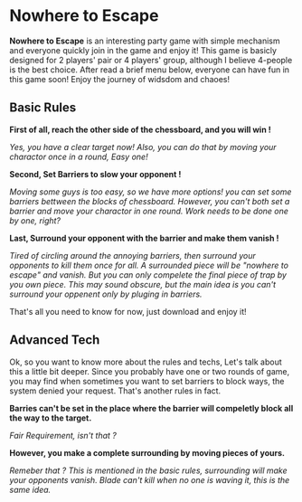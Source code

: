 # Nowhere to Escape

**Nowhere to Escape** is an interesting party game with simple mechanism and everyone quickly join in the game and enjoy it! This game is basicly designed for 2 players' pair or 4 players' group, although I believe 4-people is the best choice. After read a brief menu below, everyone can have fun in this game soon! Enjoy the journey of widsdom and chaoes!



## Basic Rules

**First of all, reach the other side of the chessboard, and you will win !**

*Yes, you have a clear target now! Also, you can do that by moving your charactor once in a round, Easy one!*



**Second, Set Barriers to slow your opponent !**

*Moving some guys is too easy, so we have more options! you can set some barriers bettween the blocks of chessboard. However, you can't both set a barrier and move your charactor in one round. Work needs to be done one by one, right?*



**Last, Surround your opponent with the barrier and make them vanish !**

*Tired of circling around the annoying barriers, then surround your opponents to kill them once for all. A surrounded piece will be "nowhere to escape" and vanish. But you can only compelete the final piece of trap by you own piece. This may sound obscure, but the main idea is you can't surround your oppenent only by pluging in barriers.*



That's all you need to know for now, just download and enjoy it!



## Advanced Tech

Ok, so you want to know more about the rules and techs, Let's talk about this a little bit deeper. Since you probably have one or two rounds of game, you may find when sometimes you want to set barriers to block ways, the system denied your request. That's another rules in fact.



**Barries can't be set in the place where the barrier will compeletly block all the way to the target.**

*Fair Requirement, isn't that ?*



**However, you make a complete surrounding by moving pieces of yours.**

*Remeber that ? This is mentioned in the basic rules, surrounding will make your opponents vanish. Blade can't kill when no one is waving it, this is the same idea.*




